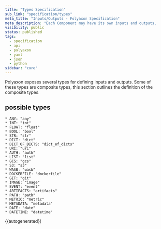 ```yaml
---
title: "Types Specification"
sub_link: "specification/types"
meta_title: "Inputs/Outputs - Polyaxon Specification"
meta_description: "Each Component may have its own inputs and outputs. The inputs and outputs describe the expected parameters to pass to the component and their types. In the context of a DAG, inputs and outputs types are used to validate the flow of information going from one operation to another."
visibility: public
status: published
tags:
  - specification
  - api
  - polyaxon
  - yaml
  - json
  - python
sidebar: "core"
---
```


Polyaxon exposes several types for defining inputs and outputs. Some of these types are composite types, 
this section outlines the definition of the composite types.

## possible types

    * ANY: "any"
    * INT: "int"
    * FLOAT: "float"
    * BOOL: "bool"
    * STR: "str"
    * DICT: "dict"
    * DICT_OF_DICTS: "dict_of_dicts"
    * URI: "uri"
    * AUTH: "auth"
    * LIST: "list"
    * GCS: "gcs"
    * S3: "s3"
    * WASB: "wasb"
    * DOCKERFILE: "dockerfile"
    * GIT: "git"
    * IMAGE: "image"
    * EVENT: "event"
    * ARTIFACTS: "artifacts"
    * PATH: "path"
    * METRIC: "metric"
    * METADATA: "metadata"
    * DATE: "date"
    * DATETIME: "datetime" 

{{autogenerated}}
